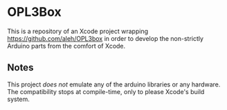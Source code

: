 OPL3Box
=======

This is a repository of an Xcode project wrapping
https://github.com/aleh/OPL3box in order to develop the non-strictly Arduino
parts from the comfort of Xcode.

Notes
-----

This project *does not* emulate any of the arduino libraries or any hardware.
The compatibility stops at compile-time, only to please Xcode's build system.


